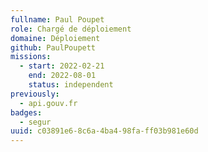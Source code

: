 ```yaml
---
fullname: Paul Poupet
role: Chargé de déploiement
domaine: Déploiement
github: PaulPoupett
missions:
  - start: 2022-02-21
    end: 2022-08-01
    status: independent
previously:
  - api.gouv.fr
badges:
  - segur
uuid: c03891e6-8c6a-4ba4-98fa-ff03b981e60d
---
```

